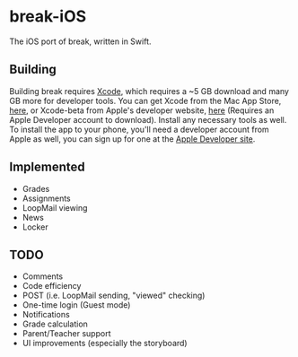 # break-iOS
The iOS port of break, written in Swift.

## Building
Building break requires [Xcode](https://developer.apple.com/xcode/), which requires a ~5 GB download and many GB more for developer tools. You can get Xcode from the Mac App Store, [here](https://itunes.apple.com/us/app/xcode/id497799835?mt=12), or Xcode-beta from Apple's developer website, [here](https://developer.apple.com/xcode/download/) (Requires an Apple Developer account to download). Install any necessary tools as well. To install the app to your phone, you'll need a developer account from Apple as well, you can sign up for one at the [Apple Developer site](https://developer.apple.com).

## Implemented
* Grades
* Assignments
* LoopMail viewing
* News
* Locker

## TODO
* Comments
* Code efficiency
* POST (i.e. LoopMail sending, "viewed" checking)
* One-time login (Guest mode)
* Notifications
* Grade calculation
* Parent/Teacher support
* UI improvements (especially the storyboard)
